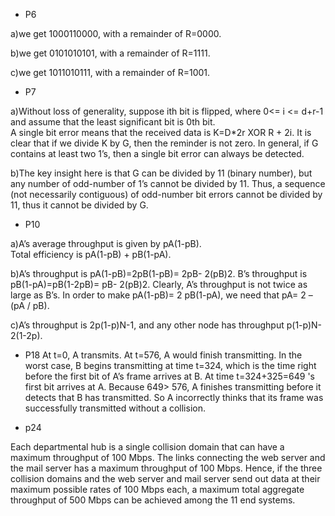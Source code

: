 - P6

a)we get 1000110000, with a remainder of R=0000.

b)we get 0101010101, with a remainder of R=1111.

c)we get 1011010111, with a remainder of R=1001.
- P7

a)Without loss of generality, suppose ith bit is flipped, where 0<= i <= d+r-1 and assume that the least significant bit is 0th bit.   
A single bit error means that the received data is K=D*2r XOR R + 2i. It is clear that if we divide K by G, then the reminder is not zero.
In general, if G contains at least two 1’s, then a single bit error can always be detected. 

b)The key insight here is that G can be divided by 11 (binary number), but any number of odd-number of 1’s cannot be divided by 11. 
Thus, a sequence (not necessarily contiguous) of odd-number bit errors cannot be divided by 11, thus it cannot be divided by G. 
- P10

a)A’s average throughput is given by pA(1-pB).  
Total efficiency is pA(1-pB) + pB(1-pA).

b)A’s throughput is pA(1-pB)=2pB(1-pB)= 2pB- 2(pB)2. 
B’s throughput is pB(1-pA)=pB(1-2pB)= pB- 2(pB)2. 
Clearly, A’s throughput is not twice as large as B’s. 
In order to make pA(1-pB)= 2 pB(1-pA), we need that pA= 2 – (pA / pB).

c)A’s throughput is 2p(1-p)N-1, and any other node has throughput p(1-p)N-2(1-2p).
- P18
At t=0, A transmits. At t=576, A would finish transmitting. In the worst case, B begins transmitting at time t=324, 
which is the time right before the first bit of A’s frame arrives at B. At time t=324+325=649 's first bit arrives at A.
Because 649> 576, A finishes transmitting before it detects that B has transmitted. So A incorrectly thinks that its frame was successfully transmitted without a collision.

- p24

Each departmental hub is a single collision domain that can have a maximum throughput of 100 Mbps. 
The links connecting the web server and the mail server has a maximum throughput of 100 Mbps.
Hence, if the three collision domains and the web server and mail server send out data at their maximum possible rates of 100 Mbps each, 
a maximum total aggregate throughput of 500 Mbps can be achieved among the 11 end systems.
